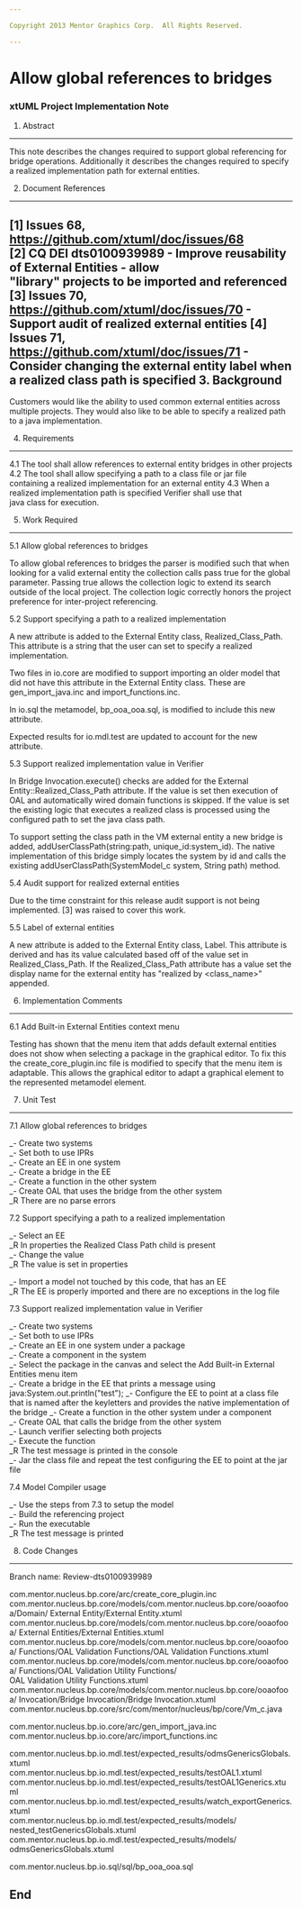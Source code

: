 ```yaml
---

Copyright 2013 Mentor Graphics Corp.  All Rights Reserved.

---
```


# Allow global references to bridges
### xtUML Project Implementation Note

1. Abstract
-----------
This note describes the changes required to support global referencing for
bridge operations.  Additionally it describes the changes required to specify
a realized implementation path for external entities.

2. Document References
----------------------
[1] Issues 68, https://github.com/xtuml/doc/issues/68  
[2] CQ DEI dts0100939989 - Improve reusability of External Entities - allow   
                                "library" projects to be imported and referenced  
[3] Issues 70, https://github.com/xtuml/doc/issues/70 - Support audit of
                                                      realized external entities
[4] Issues 71, https://github.com/xtuml/doc/issues/71 - Consider changing the
                   external entity label when a realized class path is specified
3. Background
-------------
Customers would like the ability to used common external entities across
multiple projects.  They would also like to be able to specify a realized path
to a java implementation.

4. Requirements
---------------
4.1 The tool shall allow references to external entity bridges in other projects
4.2 The tool shall allow specifying a path to a class file or jar file  
    containing a realized implementation for an external entity
4.3 When a realized implementation path is specified Verifier shall use that  
    java class for execution.

5. Work Required
----------------
5.1 Allow global references to bridges

To allow global references to bridges the parser is modified such that when
looking for a valid external entity the collection calls pass true for the
global parameter.  Passing true allows the collection logic to extend its search
outside of the local project.  The collection logic correctly honors the project
preference for inter-project referencing.

5.2 Support specifying a path to a realized implementation

A new attribute is added to the External Entity class, Realized_Class_Path.
This attribute is a string that the user can set to specify a realized
implementation.

Two files in io.core are modified to support importing an older model that did
not have this attribute in the External Entity class.  These are
gen_import_java.inc and import_functions.inc.

In io.sql the metamodel, bp_ooa_ooa.sql, is modified to include this new
attribute.

Expected results for io.mdl.test are updated to account for the new attribute.

5.3 Support realized implementation value in Verifier

In Bridge Invocation.execute() checks are added for the
External Entity::Realized_Class_Path attribute.  If the value is set then
execution of OAL and automatically wired domain functions is skipped.  If the
value is set the existing logic that executes a realized class is processed
using the configured path to set the java class path.

To support setting the class path in the VM external entity a new bridge is
added, addUserClassPath(string:path, unique_id:system_id).  The native
implementation of this bridge simply locates the system by id and calls the
existing addUserClassPath(SystemModel_c system, String path) method.  

5.4 Audit support for realized external entities

Due to the time constraint for this release audit support is not being
implemented.  [3] was raised to cover this work.

5.5 Label of external entities

A new attribute is added to the External Entity class, Label.  This attribute is
derived and has its value calculated based off of the value set in
Realized_Class_Path.  If the Realized_Class_Path attribute has a value set the
display name for the external entity has "realized by <class_name>" appended.

6. Implementation Comments
--------------------------
6.1 Add Built-in External Entities context menu

Testing has shown that the menu item that adds default external entities does
not show when selecting a package in the graphical editor.  To fix this the
create_core_plugin.inc file is modified to specify that the menu item is
adaptable.  This allows the graphical editor to adapt a graphical element to the
represented metamodel element.

7. Unit Test
------------
7.1 Allow global references to bridges

_- Create two systems   
_- Set both to use IPRs   
_- Create an EE in one system   
_- Create a bridge in the EE  
_- Create a function in the other system  
_- Create OAL that uses the bridge from the other system  
_R There are no parse errors  

7.2 Support specifying a path to a realized implementation

_- Select an EE  
_R In properties the Realized Class Path child is present  
_- Change the value  
_R The value is set in properties  

_- Import a model not touched by this code, that has an EE  
_R The EE is properly imported and there are no exceptions in the log file  

7.3 Support realized implementation value in Verifier

_- Create two systems  
_- Set both to use IPRs  
_- Create an EE in one system under a package  
_- Create a component in the system  
_- Select the package in the canvas and select the Add Built-in External  
   Entities menu item  
_- Create a bridge in the EE that prints a message using
   java:System.out.println("test");
_- Configure the EE to point at a class file that is named after the keyletters
   and provides the native implementation of the bridge
_- Create a function in the other system under a component  
_- Create OAL that calls the bridge from the other system  
_- Launch verifier selecting both projects  
_- Execute the function  
_R The test message is printed in the console  
_- Jar the class file and repeat the test configuring the EE to point at the jar
   file
   
7.4 Model Compiler usage

_- Use the steps from 7.3 to setup the model  
_- Build the referencing project  
_- Run the executable  
_R The test message is printed  

8. Code Changes
---------------
Branch name: Review-dts0100939989

com.mentor.nucleus.bp.core/arc/create_core_plugin.inc  
com.mentor.nucleus.bp.core/models/com.mentor.nucleus.bp.core/ooaofooa/Domain/
    External Entity/External Entity.xtuml  
com.mentor.nucleus.bp.core/models/com.mentor.nucleus.bp.core/ooaofooa/
    External Entities/External Entities.xtuml  
com.mentor.nucleus.bp.core/models/com.mentor.nucleus.bp.core/ooaofooa/
    Functions/OAL Validation Functions/OAL Validation Functions.xtuml  
com.mentor.nucleus.bp.core/models/com.mentor.nucleus.bp.core/ooaofooa/
    Functions/OAL Validation Utility Functions/  
    OAL Validation Utility Functions.xtuml  
com.mentor.nucleus.bp.core/models/com.mentor.nucleus.bp.core/ooaofooa/
    Invocation/Bridge Invocation/Bridge Invocation.xtuml  
com.mentor.nucleus.bp.core/src/com/mentor/nucleus/bp/core/Vm_c.java  

com.mentor.nucleus.bp.io.core/arc/gen_import_java.inc  
com.mentor.nucleus.bp.io.core/arc/import_functions.inc  

com.mentor.nucleus.bp.io.mdl.test/expected_results/odmsGenericsGlobals.xtuml  
com.mentor.nucleus.bp.io.mdl.test/expected_results/testOAL1.xtuml  
com.mentor.nucleus.bp.io.mdl.test/expected_results/testOAL1Generics.xtuml  
com.mentor.nucleus.bp.io.mdl.test/expected_results/watch_exportGenerics.xtuml  
com.mentor.nucleus.bp.io.mdl.test/expected_results/models/
    nested_testGenericsGlobals.xtuml  
com.mentor.nucleus.bp.io.mdl.test/expected_results/models/
    odmsGenericsGlobals.xtuml  

com.mentor.nucleus.bp.io.sql/sql/bp_ooa_ooa.sql  

End
---

